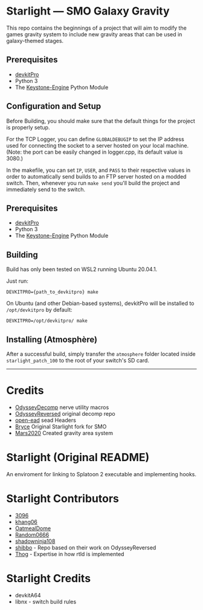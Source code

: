# Starlight — SMO Galaxy Gravity

This repo contains the beginnings of a project that will aim to modify the games gravity system to include new gravity areas that can be used in galaxy-themed stages. 

## Prerequisites

- [devkitPro](https://devkitpro.org/) 
- Python 3
- The [Keystone-Engine](https://www.keystone-engine.org/) Python Module

## Configuration and Setup

Before Building, you should make sure that the default things for the project is properly setup. 

For the TCP Logger, you can define `GLOBALDEBUGIP` to set the IP address used for connecting the socket to a server hosted on your local machine. (Note: the port can be easily changed in logger.cpp, its default value is 3080.)

In the makefile, you can set `IP`, `USER`, and `PASS` to their respective values in order to automatically send builds to an FTP server hosted on a modded switch. Then, whenever you run `make send` you'll build the project and immediately send to the switch.

## Prerequisites

- [devkitPro](https://devkitpro.org/) 
- Python 3
- The [Keystone-Engine](https://www.keystone-engine.org/) Python Module

## Building

Build has only been tested on WSL2 running Ubuntu 20.04.1.

Just run:
```
DEVKITPRO={path_to_devkitpro} make
```

On Ubuntu (and other Debian-based systems), devkitPro will be installed to `/opt/devkitpro` by default:

```
DEVKITPRO=/opt/devkitpro/ make
```

## Installing (Atmosphère)

After a successful build, simply transfer the `atmosphere` folder located inside `starlight_patch_100` to the root of your switch's SD card.

---

# Credits
- [OdysseyDecomp](https://github.com/MonsterDruide1/OdysseyDecomp) nerve utility macros
- [OdysseyReversed](https://github.com/shibbo/OdysseyReversed) original decomp repo
- [open-ead](https://github.com/open-ead/sead) sead Headers
- [Bryce](https://github.com/brycewithfiveunderscores/Starlight-SMO-Example/) Original Starlight fork for SMO
- [Mars2020](http://github.com/Mars2032) Created gravity area system

# Starlight (Original README)
An enviroment for linking to Splatoon 2 executable and implementing hooks.

# Starlight Contributors
- [3096](https://github.com/3096)
- [khang06](https://github.com/khang06)
- [OatmealDome](https://github.com/OatmealDome)
- [Random0666](https://github.com/random0666)
- [shadowninja108](https://github.com/shadowninja108)
- [shibbo](https://github.com/shibbo) - Repo based on their work on OdysseyReversed
- [Thog](https://github.com/Thog) - Expertise in how rtld is implemented

# Starlight Credits
- devkitA64
- libnx - switch build rules
